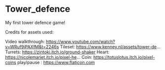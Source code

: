 # Tower_defence
My first tower defence game!

Credits for assets used:

Video walkthrough: https://www.youtube.com/watch?v=WRuf9iPAXfM&t=2246s
Tileset: https://www.kenney.nl/assets/tower-de...
Turrets: https://zintoki.itch.io/ground-shaker
Heart: https://nicolemariet.itch.io/pixel-he...
Coin: https://totuslotus.itch.io/pixel-coins
play/pause : https://www.flaticon.com
